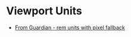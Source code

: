 # Viewport Units

* [From Guardian - rem units with pixel fallback](https://github.com/guardian/guss-rem)